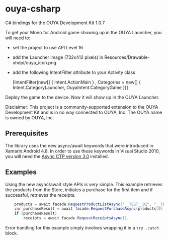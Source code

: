 ouya-csharp
===========

C# bindings for the OUYA Development Kit 1.0.7

To get your Mono for Android game showing up in the OUYA Launcher, you will need to:
- set the project to use API Level 16
- add the Launcher image (732x412 pixels) in Resources/Drawable-xhdpi/ouya_icon.png
- add the following IntentFilter attribute to your Activity class

    [IntentFilter(new[] { Intent.ActionMain }
        , Categories = new[] { Intent.CategoryLauncher, OuyaIntent.CategoryGame })]

Deploy the game to the device.  Now it will show up in the OUYA Launcher.


Disclaimer: This project is a community-supported extension to the OUYA Development Kit and is in no way connected to OUYA, Inc. The OUYA name is owned by OUYA, Inc.


Prerequisites
-------------

The library uses the new async/await keywords that were introduced in Xamarin.Android 4.8.  In order to use these keywords in Visual Studio 2010, you will need the [Async CTP version 3.0](http://www.microsoft.com/download/en/details.aspx?displaylang=en&id=9983) installed.


Examples
--------

Using the new async/await style APIs is very simple.  This example retrieves the products from the Store, initiates a purchase for the first item and if successful, retrieves the receipts.

```cs
    products = await facade.RequestProductListAsync("__TEST__01", "__TEST__02");
    var purchaseResult = await facade.RequestPurchaseAsync(products[0]);
    if (purchaseResult)
        receipts = await facade.RequestReceiptsAsync();
```

Error handling for this example simply involves wrapping it in a `try..catch` block.
